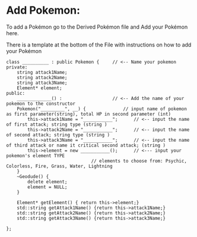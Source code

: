 # Add Pokemon:

To add a Pokémon go to the Derived Pokémon file and Add your Pokémon here.

There is a template at the bottom of the File with instructions on how to add your Pokémon

	class __________ : public Pokemon {		// <-- Name your pokemon
	private:
		string attack1Name;
		string attack2Name;
		string attack3Name;
		Element* element;
	public:
		_____________() : 					// <-- Add the name of your pokemon to the constructor
		Pokemon("_________", __) {				// input name of pokemon as first parameter(string), total HP in second parameter (int)
			this->attack1Name = "___________";		// <-- input the name of first attack; string type (string )
			this->attack2Name = "___________";		// <-- input the name of second attack; string type (string )
			this->attack3Name = "___________";		// <-- input the name of third attack or name it critical second attack; (string )
			this->element = new ___________();		// <--- input your pokemon's element TYPE
									// elements to choose from: Psychic, Colorless, Fire, Grass, Water, Lightning 
		}
		~Geodude() {
			delete element;
			element = NULL;
		}

		Element* getElement() { return this->element;}
		std::string getAttack1Name() {return this->attack1Name;}
		std::string getAttack2Name() {return this->attack2Name;}
		std::string getAttack3Name() {return this->attack3Name;}

	};

